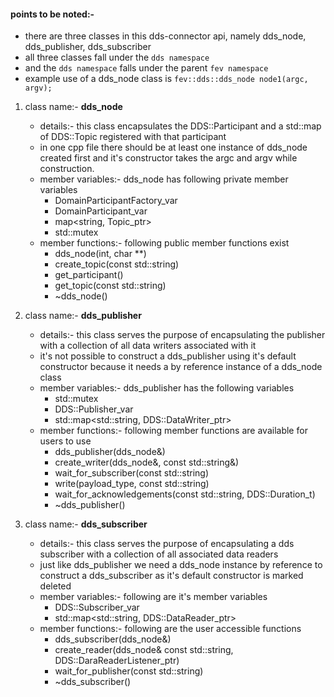 #### points to be noted:-
-   there are three classes in this dds-connector api, namely dds_node, dds_publisher, dds_subscriber
-   all three classes fall under the `dds namespace`
-   and the `dds namespace` falls under the parent `fev namespace`
-   example use of a dds_node class is `fev::dds::dds_node node1(argc, argv);`
1. class name:- **dds_node**
   - details:- this class encapsulates the DDS::Participant and a std::map of DDS::Topic registered with that participant
   - in one cpp file there should be at least one instance of dds_node created first and it's constructor takes the argc and argv while construction.
   - member variables:- dds_node has following private member variables
     - DomainParticipantFactory_var
     - DomainParticipant_var
     - map<string, Topic_ptr>
     - std::mutex
   - member functions:- following public member functions exist
     - dds_node(int, char **)
     - create_topic(const std::string)
     - get_participant()
     - get_topic(const std::string)
     - ~dds_node()

2.  class name:- **dds_publisher**
       - details:- this class serves the purpose of encapsulating the publisher with a collection of all data writers associated with it
       - it's not possible to construct a dds_publisher using it's default constructor because it needs a by reference instance of a dds_node class
       - member variables:- dds_publisher has the following variables
         - std::mutex
         - DDS::Publisher_var
         - std::map<std::string, DDS::DataWriter_ptr>
       - member functions:- following member functions are available for users to use
          - dds_publisher(dds_node&)
          - create_writer(dds_node&, const std::string&)
          - wait_for_subscriber(const std::string)
          - write(payload_type, const std::string)
          - wait_for_acknowledgements(const std::string, DDS::Duration_t)
          - ~dds_publisher()

3.  class name:- **dds_subscriber**
    -  details:- this class serves the purpose of encapsulating a dds subscriber with a collection of all associated data readers
    -  just like dds_publisher we need a dds_node instance by reference to construct a dds_subscriber as it's default constructor is marked deleted
    -  member variables:- following are it's member variables
       -  DDS::Subscriber_var
       -  std::map<std::string, DDS::DataReader_ptr>
    -  member functions:- following are the user accessible functions
       -  dds_subscriber(dds_node&)
       -  create_reader(dds_node& const std::string, DDS::DaraReaderListener_ptr)
       -  wait_for_publisher(const std::string)
       -  ~dds_subscriber()